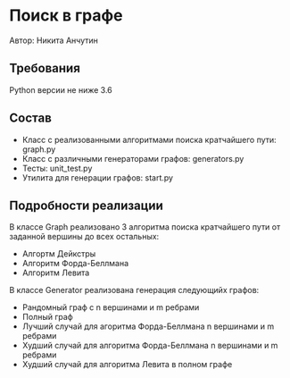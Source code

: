 Поиск в графе
=============
Автор: Никита Анчутин 


Требования
----------
Python версии не ниже 3.6

Состав
------
- Класс с реализованными алгоритмами поиска кратчайшего пути: graph.py 
- Класс с различными генераторами графов: generators.py
- Тесты: unit_test.py
- Утилита для генерации графов: start.py

Подробности реализации
---------------------
В классе Graph реализовано 3 алгоритма поиска кратчайшего пути от заданной вершины до всех остальных:
- Алгортм Дейкстры
- Алгоритм Форда-Беллмана
- Алгоритм Левита

В классе Generator реализована генерация следующийх графов:
- Рандомный граф с n вершинами и m ребрами
- Полный граф
- Лучший случай для агоритма Форда-Беллмана n вершинами и m ребрами
- Худший случай для алгоритма Форда-Беллмана n вершинами и m ребрами
- Худший случай для алгоритма Левита в полном графе

